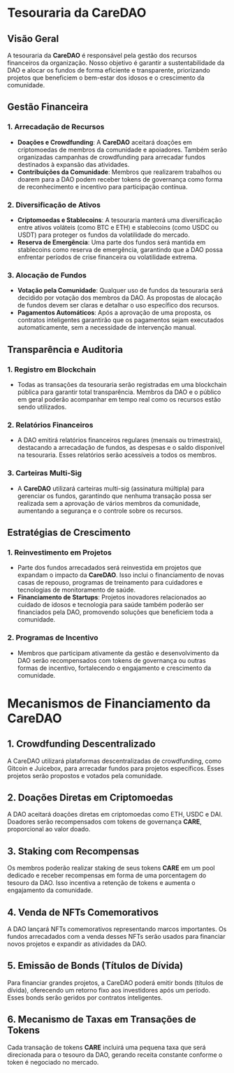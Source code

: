 # Tesouraria da CareDAO

## Visão Geral
A tesouraria da **CareDAO** é responsável pela gestão dos recursos financeiros da organização. Nosso objetivo é garantir a sustentabilidade da DAO e alocar os fundos de forma eficiente e transparente, priorizando projetos que beneficiem o bem-estar dos idosos e o crescimento da comunidade.

## Gestão Financeira

### 1. **Arrecadação de Recursos**
- **Doações e Crowdfunding**: A **CareDAO** aceitará doações em criptomoedas de membros da comunidade e apoiadores. Também serão organizadas campanhas de crowdfunding para arrecadar fundos destinados à expansão das atividades.
- **Contribuições da Comunidade**: Membros que realizarem trabalhos ou doarem para a DAO podem receber tokens de governança como forma de reconhecimento e incentivo para participação contínua.

### 2. **Diversificação de Ativos**
- **Criptomoedas e Stablecoins**: A tesouraria manterá uma diversificação entre ativos voláteis (como BTC e ETH) e stablecoins (como USDC ou USDT) para proteger os fundos da volatilidade do mercado.
- **Reserva de Emergência**: Uma parte dos fundos será mantida em stablecoins como reserva de emergência, garantindo que a DAO possa enfrentar períodos de crise financeira ou volatilidade extrema.

### 3. **Alocação de Fundos**
- **Votação pela Comunidade**: Qualquer uso de fundos da tesouraria será decidido por votação dos membros da DAO. As propostas de alocação de fundos devem ser claras e detalhar o uso específico dos recursos.
- **Pagamentos Automáticos**: Após a aprovação de uma proposta, os contratos inteligentes garantirão que os pagamentos sejam executados automaticamente, sem a necessidade de intervenção manual.

## Transparência e Auditoria

### 1. **Registro em Blockchain**
- Todas as transações da tesouraria serão registradas em uma blockchain pública para garantir total transparência. Membros da DAO e o público em geral poderão acompanhar em tempo real como os recursos estão sendo utilizados.

### 2. **Relatórios Financeiros**
- A DAO emitirá relatórios financeiros regulares (mensais ou trimestrais), destacando a arrecadação de fundos, as despesas e o saldo disponível na tesouraria. Esses relatórios serão acessíveis a todos os membros.

### 3. **Carteiras Multi-Sig**
- A **CareDAO** utilizará carteiras multi-sig (assinatura múltipla) para gerenciar os fundos, garantindo que nenhuma transação possa ser realizada sem a aprovação de vários membros da comunidade, aumentando a segurança e o controle sobre os recursos.

## Estratégias de Crescimento

### 1. **Reinvestimento em Projetos**
- Parte dos fundos arrecadados será reinvestida em projetos que expandam o impacto da **CareDAO**. Isso inclui o financiamento de novas casas de repouso, programas de treinamento para cuidadores e tecnologias de monitoramento de saúde.
- **Financiamento de Startups**: Projetos inovadores relacionados ao cuidado de idosos e tecnologia para saúde também poderão ser financiados pela DAO, promovendo soluções que beneficiem toda a comunidade.

### 2. **Programas de Incentivo**
- Membros que participam ativamente da gestão e desenvolvimento da DAO serão recompensados com tokens de governança ou outras formas de incentivo, fortalecendo o engajamento e crescimento da comunidade.

# Mecanismos de Financiamento da CareDAO

## 1. Crowdfunding Descentralizado
A CareDAO utilizará plataformas descentralizadas de crowdfunding, como Gitcoin e Juicebox, para arrecadar fundos para projetos específicos. Esses projetos serão propostos e votados pela comunidade.

## 2. Doações Diretas em Criptomoedas
A DAO aceitará doações diretas em criptomoedas como ETH, USDC e DAI. Doadores serão recompensados com tokens de governança **CARE**, proporcional ao valor doado.

## 3. Staking com Recompensas
Os membros poderão realizar staking de seus tokens **CARE** em um pool dedicado e receber recompensas em forma de uma porcentagem do tesouro da DAO. Isso incentiva a retenção de tokens e aumenta o engajamento da comunidade.

## 4. Venda de NFTs Comemorativos
A DAO lançará NFTs comemorativos representando marcos importantes. Os fundos arrecadados com a venda desses NFTs serão usados para financiar novos projetos e expandir as atividades da DAO.

## 5. Emissão de Bonds (Títulos de Dívida)
Para financiar grandes projetos, a CareDAO poderá emitir bonds (títulos de dívida), oferecendo um retorno fixo aos investidores após um período. Esses bonds serão geridos por contratos inteligentes.

## 6. Mecanismo de Taxas em Transações de Tokens
Cada transação de tokens **CARE** incluirá uma pequena taxa que será direcionada para o tesouro da DAO, gerando receita constante conforme o token é negociado no mercado.
